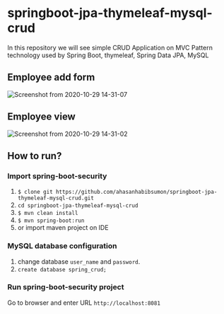 # springboot-jpa-thymeleaf-mysql-crud
In this repository we will see simple CRUD Application on MVC Pattern technology used by Spring Boot, thymeleaf, Spring Data JPA, MySQL

##
## Employee add form
![Screenshot from 2020-10-29 14-31-07](https://user-images.githubusercontent.com/31319842/97544738-39f4ef00-19f4-11eb-810e-b42eb0172734.png)

##
## Employee view
![Screenshot from 2020-10-29 14-31-02](https://user-images.githubusercontent.com/31319842/97544746-3c574900-19f4-11eb-8294-a3eb5e0e0d85.png)


## How to run?

### Import spring-boot-security
1. `$ clone git https://github.com/ahasanhabibsumon/springboot-jpa-thymeleaf-mysql-crud.git`
2. `cd springboot-jpa-thymeleaf-mysql-crud`
3. `$ mvn clean install`
4. `$ mvn spring-boot:run` 
5. or import maven project on IDE 

### MySQL database configuration
1. change database `user_name` and `password`.
2. `create database spring_crud;`

### Run spring-boot-security project
Go to browser and enter URL `http://localhost:8081`
